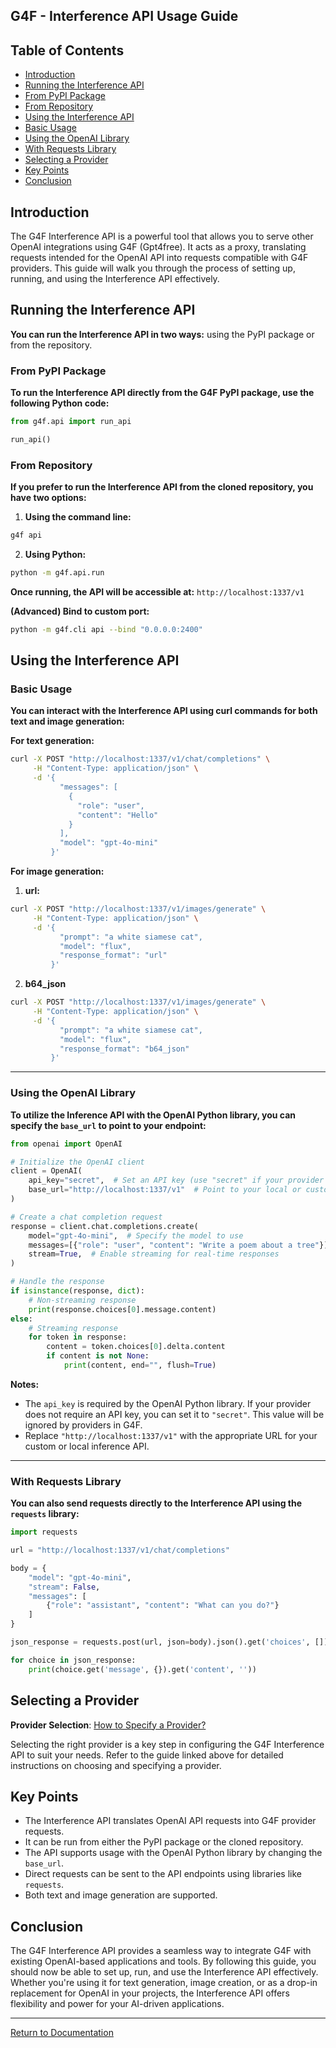 ## G4F - Interference API Usage Guide

## Table of Contents
   - [Introduction](#introduction)
   - [Running the Interference API](#running-the-interference-api)
   - [From PyPI Package](#from-pypi-package)
   - [From Repository](#from-repository)
   - [Using the Interference API](#using-the-interference-api)
   - [Basic Usage](#basic-usage)
   - [Using the OpenAI Library](#using-the-openai-library)
   - [With Requests Library](#with-requests-library)
   - [Selecting a Provider](#selecting-a-provider)
   - [Key Points](#key-points)
   - [Conclusion](#conclusion)

## Introduction
The G4F Interference API is a powerful tool that allows you to serve other OpenAI integrations using G4F (Gpt4free). It acts as a proxy, translating requests intended for the OpenAI API into requests compatible with G4F providers. This guide will walk you through the process of setting up, running, and using the Interference API effectively.
  

## Running the Interference API
**You can run the Interference API in two ways:** using the PyPI package or from the repository.
  

### From PyPI Package
**To run the Interference API directly from the G4F PyPI package, use the following Python code:**

```python
from g4f.api import run_api

run_api()
```

  
### From Repository
**If you prefer to run the Interference API from the cloned repository, you have two options:**

1. **Using the command line:**
```bash
g4f api
```

2. **Using Python:**
```bash
python -m g4f.api.run
```

**Once running, the API will be accessible at:** `http://localhost:1337/v1`

**(Advanced) Bind to custom port:**
```bash
python -m g4f.cli api --bind "0.0.0.0:2400" 
```

## Using the Interference API

### Basic Usage
**You can interact with the Interference API using curl commands for both text and image generation:**

**For text generation:**
```bash
curl -X POST "http://localhost:1337/v1/chat/completions" \
     -H "Content-Type: application/json" \
     -d '{
           "messages": [
             {
               "role": "user",
               "content": "Hello"
             }
           ],
           "model": "gpt-4o-mini"
         }'
```

**For image generation:**
1. **url:**
```bash
curl -X POST "http://localhost:1337/v1/images/generate" \
     -H "Content-Type: application/json" \
     -d '{
           "prompt": "a white siamese cat",
           "model": "flux",
           "response_format": "url"
         }'
```

2. **b64_json**
```bash
curl -X POST "http://localhost:1337/v1/images/generate" \
     -H "Content-Type: application/json" \
     -d '{
           "prompt": "a white siamese cat",
           "model": "flux",
           "response_format": "b64_json"
         }'
```

---

### Using the OpenAI Library

**To utilize the Inference API with the OpenAI Python library, you can specify the `base_url` to point to your endpoint:**

```python
from openai import OpenAI

# Initialize the OpenAI client
client = OpenAI(
    api_key="secret",  # Set an API key (use "secret" if your provider doesn't require one)
    base_url="http://localhost:1337/v1"  # Point to your local or custom API endpoint
)

# Create a chat completion request
response = client.chat.completions.create(
    model="gpt-4o-mini",  # Specify the model to use
    messages=[{"role": "user", "content": "Write a poem about a tree"}],  # Define the input message
    stream=True,  # Enable streaming for real-time responses
)

# Handle the response
if isinstance(response, dict):
    # Non-streaming response
    print(response.choices[0].message.content)
else:
    # Streaming response
    for token in response:
        content = token.choices[0].delta.content
        if content is not None:
            print(content, end="", flush=True)
```

**Notes:**
- The `api_key` is required by the OpenAI Python library. If your provider does not require an API key, you can set it to `"secret"`. This value will be ignored by providers in G4F.
- Replace `"http://localhost:1337/v1"` with the appropriate URL for your custom or local inference API.

---
  

### With Requests Library

**You can also send requests directly to the Interference API using the `requests` library:**
```python
import requests

url = "http://localhost:1337/v1/chat/completions"

body = {
    "model": "gpt-4o-mini",
    "stream": False,
    "messages": [
        {"role": "assistant", "content": "What can you do?"}
    ]
}

json_response = requests.post(url, json=body).json().get('choices', [])

for choice in json_response:
    print(choice.get('message', {}).get('content', ''))

```

## Selecting a Provider

**Provider Selection**: [How to Specify a Provider?](selecting_a_provider)

Selecting the right provider is a key step in configuring the G4F Interference API to suit your needs. Refer to the guide linked above for detailed instructions on choosing and specifying a provider.

## Key Points
   - The Interference API translates OpenAI API requests into G4F provider requests.
   - It can be run from either the PyPI package or the cloned repository.
   - The API supports usage with the OpenAI Python library by changing the `base_url`.
   - Direct requests can be sent to the API endpoints using libraries like `requests`.
   - Both text and image generation are supported.

  
## Conclusion
The G4F Interference API provides a seamless way to integrate G4F with existing OpenAI-based applications and tools. By following this guide, you should now be able to set up, run, and use the Interference API effectively. Whether you're using it for text generation, image creation, or as a drop-in replacement for OpenAI in your projects, the Interference API offers flexibility and power for your AI-driven applications.

---

[Return to Documentation](/docs/)